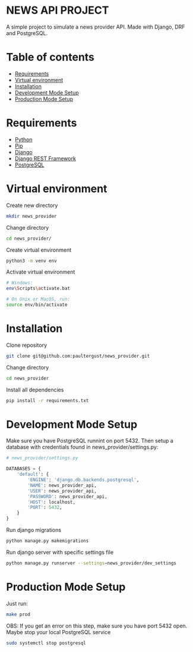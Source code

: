 
# NEWS API PROJECT

  

A simple project to simulate a news provider API. Made with Django, DRF and PostgreSQL.



<a name=""></a>
# Table of contents

- [Requirements](#requirements)
- [Virtual environment](#virtual-environment)
- [Installation](#installation)
- [Development Mode Setup](#dev_setup)
- [Production Mode Setup](#prod_setup)
          
# Requirements 
 
- [Python](https://www.python.org/)
- [Pip](https://pip.pypa.io/)
- [Django](www.djangoproject.com)
- [Django REST Framework](https://www.django-rest-framework.org/)
- [PostgreSQL](https://www.postgresql.org/)



# Virtual environment

  
Create new directory

```bash
mkdir news_provider
```
Change directory

```bash
cd news_provider/
```
Create virtual environment

```bash
python3 -m venv env
```
Activate virtual environment
```bash
# Windows:
env\Scripts\activate.bat

# On Unix or MacOS, run:
source env/bin/activate
```


<a name="installation"></a>
# Installation

Clone repository

```bash
git clone git@github.com:paultergust/news_provider.git
```
Change directory
```bash
cd news_provider
```
Install all dependencies
```bash
pip install -r requirements.txt
```

<a name="dev_setup"></a>
# Development Mode Setup  

Make sure you have PostgreSQL runnint on port 5432. Then setup a database with credentials found in news_provider/settings.py:
  
```python
# news_provider/settings.py

DATABASES = {
    'default': {
        'ENGINE': 'django.db.backends.postgresql',
        'NAME': news_provider_api,
        'USER': news_provider_api,
        'PASSWORD': news_provider_api,
        'HOST': localhost,
        'PORT': 5432,
    }
}
```

Run django migrations
```bash
python manage.py makemigrations
```


Run django server with specific settings file
```bash
python manage.py runserver --settings=news_provider/dev_settings
```

<a name="prod_setup"></a>
# Production Mode Setup  

Just run:

```bash
make prod
```


OBS: If you get an error on this step, make sure you have port 5432 open. Maybe stop your local PostgreSQL service


```bash
sudo systemctl stop postgresql
```

